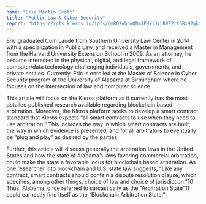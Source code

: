 ```yaml
---
name: "Eric Martin Scott"
title: "Public Law & Cyber Security"
report: "https://ipfs.kleros.io/ipfs/QmRQ2obhwQNmJPHYiJzLRVE2rfGBxH2qkttueHrYxWPTqf"
---
```


Eric graduated Cum Laude from Southern University Law Center in 2014 with a specialization in Public Law, and received a Master in Management from the Harvard University Extension School in 2009.
As an attorney, he became interested in the physical, digital, and legal framework of computer/data technology challenging individuals, governments, and private entities.
Currently, Eric is enrolled at the Master of Science in Cyber Security program at the University of Alabama at Birmingham where he focuses on the intersection of law and computer science.

This article will focus on the Kleros platform as it currently has the most detailed
published research available regarding blockchain based arbitration. Moreover, the Kleros platform seeks to develop a smart contract standard that Kleros expects “all smart contracts to use when they need to use arbitration.” This includes the way in which smart contracts are built, the way in which evidence is presented, and for all arbitrators to eventually be “plug and play” as desired by the parties.

Further, this article will discuss generally the arbitration laws in the United States and how the state of Alabama’s laws favoring commercial arbitration, could make the state a favorable locus for blockchain based arbitration. As one researcher into blockchain and U.S. state law suggests, “Like any contract, smart contracts should contain a dispute resolution clause, which specifies, among other things, choice of law and choice of jurisdiction.”10 Thus, Alabama, once referred to sarcastically as the “Arbitration State”11 could earnestly find itself as the “Blockchain Arbitration State.”
